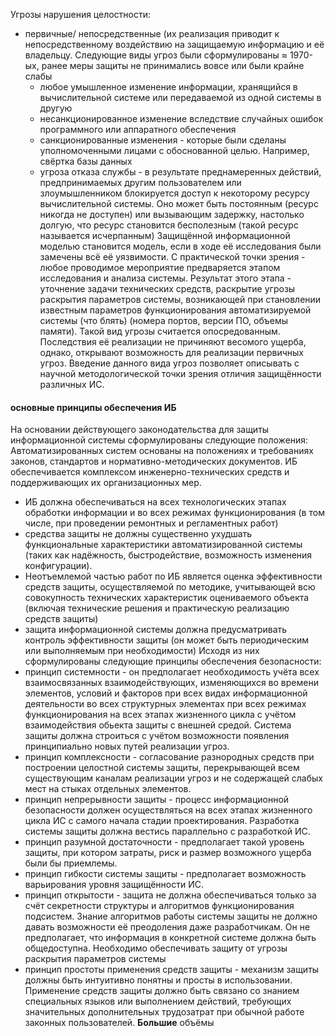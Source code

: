 Угрозы нарушения целостности:
- первичные/ непосредственные (их реализация приводит к непосредственному воздействию на защищаемую информацию и её владельцу. Следующие виды угроз были сформулированы ≈ 1970-ых, ранее меры защиты не принимались вовсе или были крайне слабы
	- любое умышленное изменение информации, хранящийся в вычислительной системе или передаваемой из одной системы в другую 
	- несанкционированное изменение вследствие случайных ошибок программного или аппаратного обеспечения
	- санкционированные изменения - которые были сделаны уполномоченными лицами с обоснованной целью. Например, свёртка базы данных 
	- угроза отказа службы - в результате преднамеренных действий, предпринимаемых другим пользователем или злоумышленником блокируется доступ к некоторому ресурсу вычислительной системы. Оно может быть постоянным (ресурс никогда не доступен) или вызывающим задержку, настолько долгую, что ресурс становится бесполезным (такой ресурс называется исчерпанным)
Защищённой информационной моделью становится модель, если в ходе её исследования были замечены всё её уязвимости. С практической точки зрения - любое проводимое мероприятие предваряется этапом исследования и анализа системы. Результат этого этапа - уточнение задачи технических средств, раскрытие угрозы раскрытия параметров системы, возникающей при становлении известным параметров функционирования автоматизируемой системы (что блять) (номера портов, версии ПО, объемы памяти). Такой вид угрозы считается опосредованным. Последствия её реализации не причиняют весомого ущерба, однако, открывают возможность для реализации первичных угроз. 
Введение данного вида угроз позволяет описывать с научной методологической точки зрения отличия защищённости различных ИС. 
#### основные принципы обеспечения ИБ 
На основании действующего законодательства для защиты информационной системы сформулированы следующие положения: 
Автоматизированных систем основаны на положениях и требованиях законов, стандартов и нормативно-методических документов. ИБ обеспечивается комплексом инженерно-технических средств и поддерживающих их организационных мер. 
- ИБ должна обеспечиваться на всех технологических этапах обработки информации и во всех режимах функционирования (в том числе, при проведении ремонтных и регламентных работ)
- средства защиты не должны существенно ухудшать функциональные характеристики автоматизированной системы (таких как надёжность, быстродействие, возможность изменения конфигурации). 
- Неотъемлемой частью работ по ИБ является оценка эффективности средств защиты, осуществляемой по методике, учитывающей всю совокупность технических характеристик оцениваемого объекта (включая технические решения и практическую реализацию средств защиты)
- защита информационной системы должна предусматривать контроль эффективности защиты (он может быть периодическим или выполняемым при необходимости)
Исходя из них сформулированы следующие принципы обеспечения безопасности:
- принцип системности - он предполагает необходимость учёта всех взаимосвязанных взаимодействующих, изменяющихся во времени элементов, условий и факторов при всех видах информационной деятельности во всех структурных элементах при всех режимах функционирования на всех этапах жизненного цикла с учётом взаимодействия обьекта защиты с внешней средой. Система защиты должна строиться с учётом возможности появления принципиально новых путей реализации угроз. 
- принцип комплексности - согласование разнородных средств при построении целостной системы защиты, перекрывающей всем существующим каналам реализации угроз и не содержащей слабых мест на стыках отдельных элементов. 
- принцип непрерывности защиты - процесс информационной безопасности должен осуществляться на всех этапах жизненного цикла ИС с самого начала стадии проектирования. Разработка системы защиты должна вестись параллельно с разработкой ИС. 
- принцип разумной достаточности - предполагает такой уровень защиты, при котором затраты, риск и размер возможного ущерба были бы приемлемы.
- принцип гибкости системы защиты - предполагает возможность варьирования уровня защищённости ИС.
- принцип открытости - защита не должна обеспечиваться только за счёт секретности структуры и алгоритмов функционирования подсистем. Знание алгоритмов работы системы защиты не должно давать возможности её преодоления даже разработчикам. Он не предполагает, что информация в конкретной системе должна быть общедоступна. Необходимо обеспечивать защиту от угрозы раскрытия параметров системы 
- принцип простоты применения средств защиты - механизм защиты должны быть интуитивно понятны и просты в использовании. Применение средств защиты должно быть связано со знанием специальных языков или выполнением действий, требующих значительных дополнительных трудозатрат при обычной работе законных пользователей. 
**Большие** объёмы 